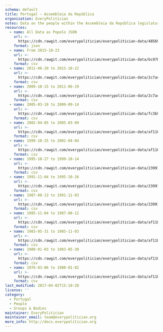 ```yaml
---
schema: default
title: Portugal — Assembleia da República
organization: EveryPolitician
notes: Data on the people within the Assembleia da República legislature of Portugal.
resources:
  - name: All Data as Popolo JSON
    url: >-
      https://cdn.rawgit.com/everypolitician/everypolitician-data/48569bc92307e63a2200f68b560e135a3cd14439/data/Portugal/Assembly/ep-popolo-v1.0.json
    format: json
  - name: From 2015-10-23
    url: >-
      https://cdn.rawgit.com/everypolitician/everypolitician-data/bc9707517f836ef37c6752278e681c57e715b866/data/Portugal/Assembly/term-13.csv
    format: csv
  - name: 2011-06-20 to 2015-10-22
    url: >-
      https://cdn.rawgit.com/everypolitician/everypolitician-data/2c7ac23674deafa0650bdeab41b3d00a9eae72f0/data/Portugal/Assembly/term-12.csv
    format: csv
  - name: 2009-10-15 to 2011-06-19
    url: >-
      https://cdn.rawgit.com/everypolitician/everypolitician-data/2c7ac23674deafa0650bdeab41b3d00a9eae72f0/data/Portugal/Assembly/term-11.csv
    format: csv
  - name: 2005-03-10 to 2009-09-14
    url: >-
      https://cdn.rawgit.com/everypolitician/everypolitician-data/fc3b9daa6d6dc3f9a9545d5db057464ae636a622/data/Portugal/Assembly/term-10.csv
    format: csv
  - name: 2002-04-05 to 2005-03-09
    url: >-
      https://cdn.rawgit.com/everypolitician/everypolitician-data/af1100eb4b050f753196e00e44123b8e3f9740e7/data/Portugal/Assembly/term-9.csv
    format: csv
  - name: 1999-10-25 to 2002-04-04
    url: >-
      https://cdn.rawgit.com/everypolitician/everypolitician-data/af1100eb4b050f753196e00e44123b8e3f9740e7/data/Portugal/Assembly/term-8.csv
    format: csv
  - name: 1995-10-27 to 1999-10-14
    url: >-
      https://cdn.rawgit.com/everypolitician/everypolitician-data/23991aeb84900851d61e7ed4d1a0739ea7fbccdb/data/Portugal/Assembly/term-7.csv
    format: csv
  - name: 1991-11-04 to 1995-10-26
    url: >-
      https://cdn.rawgit.com/everypolitician/everypolitician-data/23991aeb84900851d61e7ed4d1a0739ea7fbccdb/data/Portugal/Assembly/term-6.csv
    format: csv
  - name: 1987-08-13 to 1991-11-03
    url: >-
      https://cdn.rawgit.com/everypolitician/everypolitician-data/23991aeb84900851d61e7ed4d1a0739ea7fbccdb/data/Portugal/Assembly/term-5.csv
    format: csv
  - name: 1985-11-04 to 1987-08-12
    url: >-
      https://cdn.rawgit.com/everypolitician/everypolitician-data/af1100eb4b050f753196e00e44123b8e3f9740e7/data/Portugal/Assembly/term-4.csv
    format: csv
  - name: 1983-05-31 to 1985-11-03
    url: >-
      https://cdn.rawgit.com/everypolitician/everypolitician-data/af1100eb4b050f753196e00e44123b8e3f9740e7/data/Portugal/Assembly/term-3.csv
    format: csv
  - name: 1980-01-03 to 1983-05-30
    url: >-
      https://cdn.rawgit.com/everypolitician/everypolitician-data/af1100eb4b050f753196e00e44123b8e3f9740e7/data/Portugal/Assembly/term-2.csv
    format: csv
  - name: 1976-03-06 to 1980-01-02
    url: >-
      https://cdn.rawgit.com/everypolitician/everypolitician-data/af1100eb4b050f753196e00e44123b8e3f9740e7/data/Portugal/Assembly/term-1.csv
    format: csv
last_modified: 2017-04-02T15:19:20
license: ''
category:
  - Portugal
  - People
  - Groups & Bodies
maintainer: EveryPolitician
maintainer_email: team@everypolitician.org
more_info: http://docs.everypolitician.org
---
```

